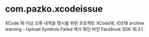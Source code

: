 # com.pazko.xcodeissue
XCode 16 이상 오류 내역을 명시를 위한 프로젝트
XCode16, iOS18 archive warning - Upload Symbols Failed 제거 확인 버전 Facebook SDK 16.3.1
